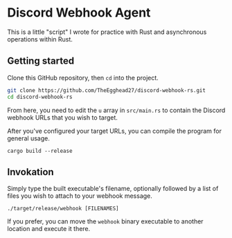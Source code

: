 # Discord Webhook Agent
This is a little "script" I wrote for practice with Rust and asynchronous operations within Rust.

## Getting started
Clone this GitHub repository, then `cd` into the project.
```sh
git clone https://github.com/TheEgghead27/discord-webhook-rs.git
cd discord-webhook-rs
```

From here, you need to edit the `u` array in `src/main.rs` to contain the Discord webhook URLs that you wish to target.

After you've configured your target URLs, you can compile the program for general usage.
```
cargo build --release
```

## Invokation
Simply type the built executable's filename, optionally followed by a list of files you wish to attach to your webhook message.
```
./target/release/webhook [FILENAMES]
```

If you prefer, you can move the `webhook` binary executable to another location and execute it there.
